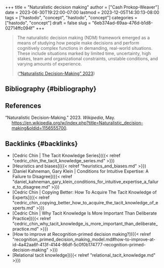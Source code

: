 +++
title = "Naturalistic decision making"
author = ["Cash Prokop-Weaver"]
date = 2023-06-30T19:22:00-07:00
lastmod = 2023-12-05T14:30:13-08:00
tags = ["hastodo", "concept", "hastodo", "concept"]
categories = ["hastodo", "concept"]
draft = false
slug = "6eb374ad-69aa-476d-b1d8-02714ffc094f"
+++

> The naturalistic decision making (NDM) framework emerged as a means of studying how people make decisions and perform cognitively complex functions in demanding, real-world situations. These include situations marked by limited time, uncertainty, high stakes, team and organizational constraints, unstable conditions, and varying amounts of experience.
>
> (<a href="#citeproc_bib_item_1">“Naturalistic Decision-Making” 2023</a>)


## Bibliography {#bibliography}

## References

<style>.csl-entry{text-indent: -1.5em; margin-left: 1.5em;}</style><div class="csl-bib-body">
  <div class="csl-entry"><a id="citeproc_bib_item_1"></a>“Naturalistic Decision-Making.” 2023. <i>Wikipedia</i>, May. <a href="https://en.wikipedia.org/w/index.php?title=Naturalistic_decision-making&oldid=1156555700">https://en.wikipedia.org/w/index.php?title=Naturalistic_decision-making&#38;oldid=1156555700</a>.</div>
</div>


## Backlinks {#backlinks}

-   [Cedric Chin | The Tacit Knowledge Series]({{< relref "cedric_chin_the_tacit_knowledge_series.md" >}})
-   [Heuristics and biases]({{< relref "heuristics_and_biases.md" >}})
-   [Daniel Kahneman, Gary Klein | Conditions for Intuitive Expertise: A Failure to Disagree]({{< relref "daniel_kahneman_gary_klein_conditions_for_intuitive_expertise_a_failure_to_disagree.md" >}})
-   [Cedric Chin | Copying Better: How To Acquire The Tacit Knowledge of Experts]({{< relref "cedric_chin_copying_better_how_to_acquire_the_tacit_knowledge_of_experts.md" >}})
-   [Cedric Chin | Why Tacit Knowledge Is More Important Than Deliberate Practice]({{< relref "cedric_chin_why_tacit_knowledge_is_more_important_than_deliberate_practice.md" >}})
-   [How to improve at Recognition-primed decision making?]({{< relref "recognition_primed_decision_making_model.md#how-to-improve-at-id-4a42aa6f-413f-4144-86df-5c0f0b174777-recognition-primed-decision-making" >}})
-   [Relational tacit knowledge]({{< relref "relational_tacit_knowledge.md" >}})
